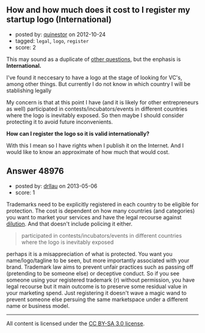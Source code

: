 ## How and how much does it cost to I register my startup logo (International)

- posted by: [quinestor](https://stackexchange.com/users/-1/21266-quinestor) on 2012-10-24
- tagged: `legal`, `logo`, `register`
- score: 2

This may sound as a duplicate of [other questions][1], but the enphasis is **International.**

I've found it neccesary to have a logo at the stage of looking for VC's, among other things. But currently I do not know in which country I will be stablishing legally

My concern is that at this point I have (and it is likely for other entrepreneurs as well) participated in contests/incubators/events in different countries where the logo is inevitably exposed. So then maybe I should consider protecting it to avoid future inconvenients.

**How can I register the logo so it is valid internationally?**

With this I mean so I have rights when I publish it on the Internet. And I would like to know an approximate of how much that would cost.

  [1]: http://answers.onstartups.com/questions/37468/ownership-of-logo-design


## Answer 48976

- posted by: [drllau](https://stackexchange.com/users/-1/26055-drllau) on 2013-05-06
- score: 1

<p>Trademarks need to be explicitly registered in each country to be eligible for protection. The cost is dependent on how many countries (and categories) you want to market your services and have the legal recourse against <a href="http://en.wikipedia.org/wiki/Trademark_dilution%E2%80%8E" rel="nofollow">dilution</a>. And that doesn't include policing it either. </p>

<blockquote>
  <p>participated in contests/incubators/events in different countries where the logo is inevitably exposed</p>
</blockquote>

<p>perhaps it is a misappreciation of what is protected. You want you name/logo/tagline to be seen, but more importantly associated with your brand. Trademark law aims to prevent unfair practices such as passing off (pretending to be someone else) or deceptive conduct. So if you see someone using your registered trademark (r) without permission, you have legal recourse but it main outcome is to preserve some residual value in your marketing spend. Just registering it doesn't wave a magic wand to prevent someone else persuing the same marketspace under a different name or business model.</p>




---

All content is licensed under the [CC BY-SA 3.0 license](https://creativecommons.org/licenses/by-sa/3.0/).
